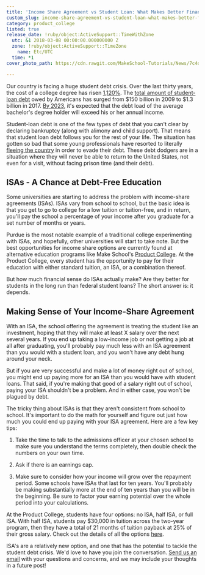 ```yaml
---
title: 'Income Share Agreement vs Student Loan: What Makes Better Financial Sense?'
custom_slug: income-share-agreement-vs-student-loan-what-makes-better-financial-sense
category: product_college
listed: true
release_date: !ruby/object:ActiveSupport::TimeWithZone
  utc: &1 2018-03-08 00:00:00.000000000 Z
  zone: !ruby/object:ActiveSupport::TimeZone
    name: Etc/UTC
  time: *1
cover_photo_path: https://cdn.rawgit.com/MakeSchool-Tutorials/News/7c4d5516abfaa126c8704c4a5766319f3a2cba77//a385c7a7-b952-4636-8aeb-11a8566649ac/cover_photo.jpeg

---
```

Our country is facing a huge student debt crisis. Over the last thirty years, the cost of a college degree has risen [1,120%](https://www.huffingtonpost.com/2012/08/15/cost-of-college-degree-increase-12-fold-1120-percent-bloomberg_n_1783700.html). The [total amount of student-loan debt](http://www.bestcolleges.com/financial-aid/debt-free-degree/) owed by Americans has surged from $150 billion in 2009 to $1.3 billion in 2017. [By 2023](http://www.businessinsider.com/income-share-agreements-help-students-pay-for-college-loan-alternative-2017-3), it's expected that the debt load of the average bachelor's degree holder will exceed his or her annual income.

Student-loan debt is one of the few types of debt that you can't clear by declaring bankruptcy (along with alimony and child support). That means that student loan debt follows you for the rest of your life. The situation has gotten so bad that some young professionals have resorted to literally [fleeing the country](https://www.vice.com/en_us/article/qbx7dm/talking-to-american-debt-dodgers-who-moved-to-europe-to-avoid-paying-off-their-student-loans-111) in order to evade their debt. These debt dodgers are in a situation where they will never be able to return to the United States, not even for a visit, without facing prison time (and their debt).

## ISAs - A Chance at Debt-Free Education

Some universities are starting to address the problem with income-share agreements (ISAs). ISAs vary from school to school, but the basic idea is that you get to go to college for a low tuition or tuition-free, and in return, you'll pay the school a percentage of your income after you graduate for a set number of months or years.

Purdue is the most notable example of a traditional college experimenting with ISAs, and hopefully, other universities will start to take note. But the best opportunities for income share options are currently found at alternative education programs like Make School's [Product College](https://www.makeschool.com/product-college). At the Product College, every student has the opportunity to pay for their education with either standard tuition, an ISA, or a combination thereof.

But how much financial sense do ISAs actually make? Are they better for students in the long run than federal student loans? The short answer is: it depends.

## Making Sense of Your Income-Share Agreement

With an ISA, the school offering the agreement is treating the student like an investment, hoping that they will make at least X salary over the next several years. If you end up taking a low-income job or not getting a job at all after graduating, you'll probably pay much less with an ISA agreement than you would with a student loan, and you won't have any debt hung around your neck.

But if you are very successful and make a lot of money right out of school, you might end up paying more for an ISA than you would have with student loans. That said, if you're making that good of a salary right out of school, paying your ISA shouldn't be a problem. And in either case, you won't be plagued by debt.

The tricky thing about ISAs is that they aren't consistent from school to school. It's important to do the math for yourself and figure out just how much you could end up paying with your ISA agreement. Here are a few key tips:

1.  Take the time to talk to the admissions officer at your chosen school to make sure you understand the terms completely, then double check the numbers on your own time.

2.  Ask if there is an earnings cap.

3.  Make sure to consider how your income will grow over the repayment period. Some schools have ISAs that last for ten years. You'll probably be making substantially more at the end of ten years than you will be in the beginning. Be sure to factor your earning potential over the whole period into your calculations.

At the Product College, students have four options: no ISA, half ISA, or full ISA. With half ISA, students pay $30,000 in tuition across the two-year program, then they have a total of 21 months of tuition payback at 25% of their gross salary. Check out the details of all the options [here](https://www.makeschool.com/product-college/admissions#tuition).

ISA's are a relatively new option, and one that has the potential to tackle the student debt crisis. We'd love to have you join the conversation. [Send us an email](mailto:hello@makeschool.com) with your questions and concerns, and we may include your thoughts in a future post!
